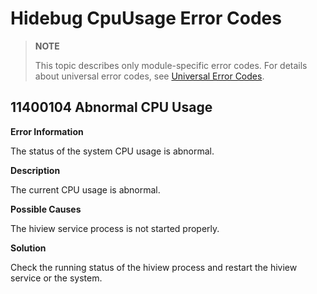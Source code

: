 # Hidebug CpuUsage Error Codes

> **NOTE**
>
> This topic describes only module-specific error codes. For details about universal error codes, see [Universal Error Codes](../errorcode-universal.md).

## 11400104 Abnormal CPU Usage

**Error Information**

The status of the system CPU usage is abnormal.

**Description**

The current CPU usage is abnormal.

**Possible Causes**

The hiview service process is not started properly.

**Solution**

Check the running status of the hiview process and restart the hiview service or the system.
